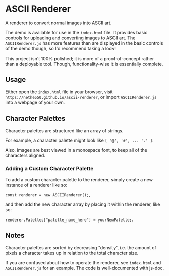 # ASCII Renderer
A renderer to convert normal images into ASCII art.

The demo is available for use in the `index.html` file. It provides basic controls for uploading and converting images to ASCII art.
The `ASCIIRenderer.js` has more features than are displayed in the basic controls of the demo though, so I'd recommend taking a look!

This project isn't 100% polished; it is more of a proof-of-concept rather than a deployable tool. Though, functionality-wise it is essentially complete.

## Usage
Either open the `index.html` file in your browser, visit `https://nethe550.github.io/ascii-renderer`, or import `ASCIIRenderer.js` into a webpage of your own.

## Character Palettes
Character palettes are structured like an array of strings.

For example, a character palette might look like `[ '@', '#', ... '.' ]`.

Also, images are best viewed in a monospace font, to keep all of the characters aligned.

### Adding a Custom Character Palette
To add a custom character palette to the renderer, simply create a new instance of a renderer like so: 

`const renderer = new ASCIIRenderer();`, 

and then add the new character array by placing it within the renderer, like so: 

`renderer.Palettes["palette_name_here"] = yourNewPalette;`.

## Notes
Character palettes are sorted by decreasing "density", i.e. the amount of pixels a character takes up in relation to the total character size.

If you are confused about how to operate the renderer, see `index.html` and `ASCIIRenderer.js` for an example. The code is well-documented with js-doc.
